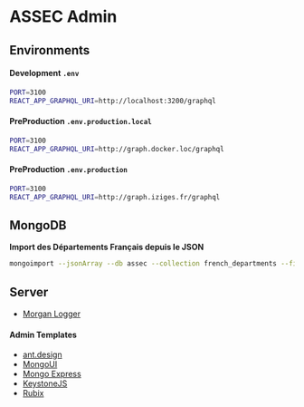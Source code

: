 # ASSEC Admin

## Environments

#### Development `.env`

```bash
PORT=3100
REACT_APP_GRAPHQL_URI=http://localhost:3200/graphql
```

#### PreProduction `.env.production.local`

```bash
PORT=3100
REACT_APP_GRAPHQL_URI=http://graph.docker.loc/graphql
```

#### PreProduction `.env.production`

```bash
PORT=3100
REACT_APP_GRAPHQL_URI=http://graph.iziges.fr/graphql
```

## MongoDB

**Import des Départements Français depuis le JSON**
```bash
mongoimport --jsonArray --db assec --collection french_departments --file ./datas/departements.json --port 27018
```

## Server

- [Morgan Logger](https://github.com/expressjs/morgan)

#### Admin Templates

- [ant.design](https://ant.design)
- [MongoUI](https://github.com/azat-co/mongoui)
- [Mongo Express](https://github.com/mongo-express/mongo-express)
- [KeystoneJS](http://keystonejs.com/)
- [Rubix](http://rubix.sketchpixy.com)
